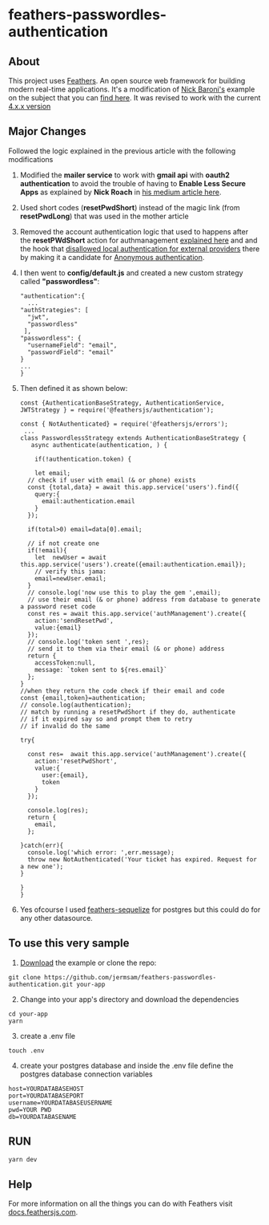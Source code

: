 # feathers-passwordles-authentication

> 

## About

This project uses [Feathers](http://feathersjs.com). An open source web framework for building modern real-time applications.
It's a modification of [Nick Baroni's](https://github.com/rhythnic) example on the subject that you can [find here](https://github.com/rhythnic/feathers-passwordless-auth-example).
It was revised to work with the current [4.x.x version](https://github.com/feathersjs/feathers)

## Major Changes

Followed the logic explained in the previous article with the following modifications

1. Modified the **mailer service** to work with **gmail api** with **oauth2 authentication** to avoid the trouble of having to **Enable Less Secure Apps** as explained by **Nick Roach** in [his medium article here](https://medium.com/@nickroach_50526/sending-emails-with-node-js-using-smtp-gmail-and-oauth2-316fe9c790a1).

2. Used short codes (**resetPwdShort**) instead of the magic link (from **resetPwdLong**) that was used in the mother article

3. Removed the account authentication logic that used to happens after the **resetPWdShort** action for authmanagement [explained here](https://github.com/rhythnic/feathers-passwordless-auth-example#auth-managementhooksjs) and and the hook that [disallowed local authentication for external providers](https://github.com/rhythnic/feathers-passwordless-auth-example#authentication-service) there by making it a candidate for [Anonymous authentication](https://docs.feathersjs.com/cookbook/authentication/anonymous.html).

4. I then went to **config/default.js** and created a new custom strategy called **"passwordless"**:

    ```
    "authentication":{
      ...
   "authStrategies": [
      "jwt",
      "passwordless"
     ],
    "passwordless": {
      "usernameField": "email",
      "passwordField": "email"
    }
    ...
   }
    ```

5. Then defined it as shown below:

    ```
    const {AuthenticationBaseStrategy, AuthenticationService, JWTStrategy } = require('@feathersjs/authentication');
   
    const { NotAuthenticated} = require('@feathersjs/errors');
     ...
    class PasswordlessStrategy extends AuthenticationBaseStrategy {
       async authenticate(authentication, ) {

        if(!authentication.token) {

        let email;
      // check if user with email (& or phone) exists
      const {total,data} = await this.app.service('users').find({
        query:{
          email:authentication.email
        }
      });

      if(total>0) email=data[0].email;

      // if not create one
      if(!email){
        let  newUser = await this.app.service('users').create({email:authentication.email});
        // verify this jama:
        email=newUser.email;
      }
      // console.log('now use this to play the gem ',email);
      // use their email (& or phone) address from database to generate a password reset code
      const res = await this.app.service('authManagement').create({
        action:'sendResetPwd',
        value:{email}
      });
      // console.log('token sent ',res);
      // send it to them via their email (& or phone) address
      return {
        accessToken:null,
        message: `token sent to ${res.email}`
      };
    }
    //when they return the code check if their email and code
    const {email,token}=authentication;
    // console.log(authentication);
    // match by running a resetPwdShort if they do, authenticate
    // if it expired say so and prompt them to retry
    // if invalid do the same

    try{

      const res=  await this.app.service('authManagement').create({
        action:'resetPwdShort',
        value:{
          user:{email},
          token
        }
      });

      console.log(res);
      return {
        email,
      };

    }catch(err){
      console.log('which error: ',err.message);
      throw new NotAuthenticated('Your ticket has expired. Request for a new one');
    }

    }
   }

    ```

6. Yes ofcourse I used [feathers-sequelize](https://github.com/feathersjs-ecosystem/feathers-sequelize) for postgres but this could do for any other datasource.

## To use this very sample

1. [Download](https://github.com/jermsam/feathers-passwordles-authentication.git) the example or clone the repo:

```
git clone https://github.com/jermsam/feathers-passwordles-authentication.git your-app
```

2. Change into your app's directory and download the dependencies

```
cd your-app
yarn
```
3. create a .env file 

```
touch .env
```

4. create your postgres database and inside the .env file define the postgres database connection variables
```
host=YOURDATABASEHOST
port=YOURDATABASEPORT
username=YOURDATABASEUSERNAME
pwd=YOUR PWD
db=YOURDATABASENAME
```


## RUN

```
yarn dev
```

## Help

For more information on all the things you can do with Feathers visit [docs.feathersjs.com](http://docs.feathersjs.com).

